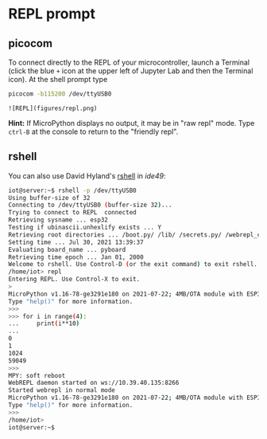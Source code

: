 # REPL prompt

## picocom

To connect directly to the REPL of your microcontroller, launch a Terminal (click the blue `+` icon at the upper left of Jupyter Lab and then the Terminal icon). At the shell prompt type

```bash
picocom -b115200 /dev/ttyUSB0
```

```{toggle}
![REPL](figures/repl.png)
```

**Hint:** If MicroPython displays no output, it may be in "raw repl" mode. Type `ctrl-B` at the console to return to the "friendly repl".


## rshell

You can also use David Hyland's [rshell]() in *ide49*:

```bash
iot@server:~$ rshell -p /dev/ttyUSB0
Using buffer-size of 32
Connecting to /dev/ttyUSB0 (buffer-size 32)...
Trying to connect to REPL  connected
Retrieving sysname ... esp32
Testing if ubinascii.unhexlify exists ... Y
Retrieving root directories ... /boot.py/ /lib/ /secrets.py/ /webrepl_cfg.py/
Setting time ... Jul 30, 2021 13:39:37
Evaluating board_name ... pyboard
Retrieving time epoch ... Jan 01, 2000
Welcome to rshell. Use Control-D (or the exit command) to exit rshell.
/home/iot> repl
Entering REPL. Use Control-X to exit.
>
MicroPython v1.16-78-ge3291e180 on 2021-07-22; 4MB/OTA module with ESP32
Type "help()" for more information.
>>> 
>>> for i in range(4):
...     print(i**10)   
... 
0
1
1024
59049
>>> 
MPY: soft reboot
WebREPL daemon started on ws://10.39.40.135:8266
Started webrepl in normal mode
MicroPython v1.16-78-ge3291e180 on 2021-07-22; 4MB/OTA module with ESP32
Type "help()" for more information.
>>> 
/home/iot> 
iot@server:~$ 
```